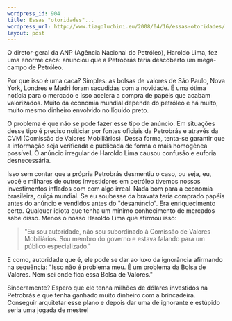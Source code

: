 ```yaml
--- 
wordpress_id: 904
title: Essas "otoridades"...
wordpress_url: http://www.tiagoluchini.eu/2008/04/16/essas-otoridades/
layout: post
---
```

 O diretor-geral da ANP (Agência Nacional do Petróleo), Haroldo Lima, fez uma enorme caca: anunciou que a Petrobrás teria descoberto um mega-campo de Petróleo.

Por que isso é uma caca? Simples: as bolsas de valores de São Paulo, Nova York, Londres e Madri foram sacudidas com a novidade. É uma ótima notícia para o mercado e isso acelera a compra de papéis que acabam valorizados. Muito da economia mundial depende do petróleo e há muito, muito mesmo dinheiro envolvido no líquido preto.

O problema é que não se pode fazer esse tipo de anúncio. Em situações desse tipo é preciso noiticiar por fontes oficiais da Petrobrás e através da CVM (Comissão de Valores Mobiliários). Dessa forma, tenta-se garantir que a informação seja verificada e publicada de forma o mais homogênea possível. O anúncio irregular de Haroldo Lima causou confusão e euforia desnecessária.

Isso sem contar que a própria Petrobrás desmentiu o caso, ou seja, eu, você e milhares de outros investidores em petróleo tivemos nossos investimentos inflados com com algo irreal. Nada bom para a economia brasileira, quiçá mundial. Se eu soubesse da bravata teria comprado papéis antes do anúncio e vendidos antes do "desanúncio". Era enriquecimento certo.
Qualquer idiota que tenha um mínimo conhecimento de mercados sabe disso. Menos o nosso Haroldo Lima que afirmou isso:
<blockquote>"Eu sou autoridade, não sou subordinado à Comissão de Valores Mobiliários. Sou membro do governo e estava falando para um público especializado."</blockquote>
E como, autoridade que é, ele pode se dar ao luxo da ignorância afirmando na sequência: "Isso não é problema meu. É um problema da Bolsa de Valores. Nem sei onde fica essa Bolsa de Valores."

Sinceramente? Espero que ele tenha milhões de dólares investidos na Petrobrás e que tenha ganhado muito dinheiro com a brincadeira. Conseguir arquitetar esse plano e depois dar uma de ignorante e estúpido seria uma jogada de mestre!
